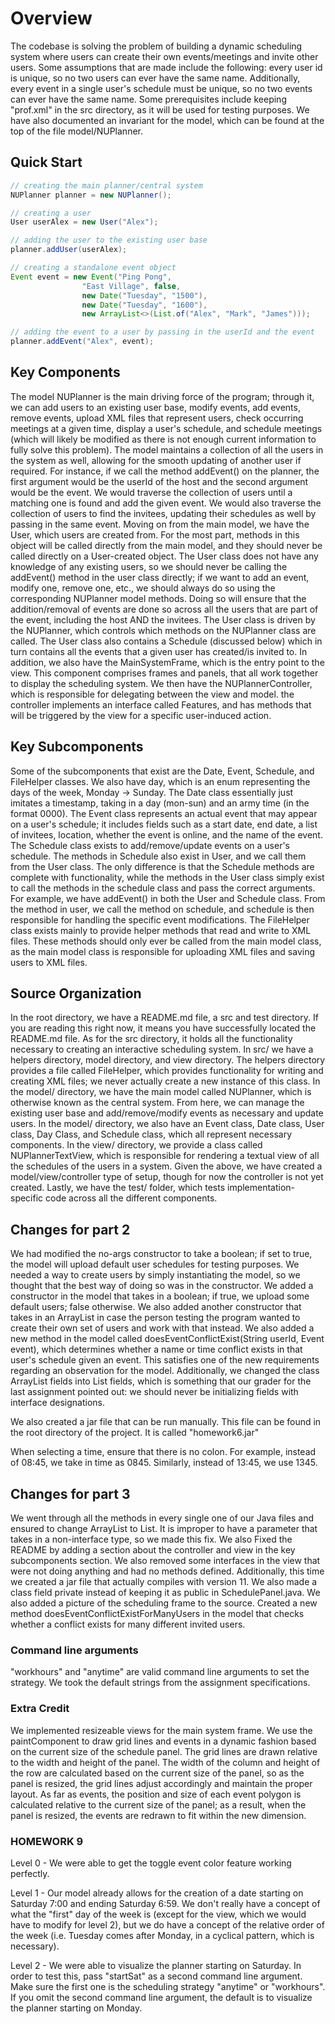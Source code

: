 # Overview

The codebase is solving the problem of building a dynamic scheduling system
where users can create their own events/meetings and invite other users. Some assumptions
that are made include the following: every user id is unique, so no two users can ever
have the same name. Additionally, every event in a single user's schedule must be unique, so
no two events can ever have the same name. Some prerequisites include keeping "prof.xml" in the
src directory, as it will be used for testing purposes. We have also documented an invariant for the
model, which can be found at the top of the file model/NUPlanner.

## Quick Start

```java
// creating the main planner/central system 
NUPlanner planner = new NUPlanner();

// creating a user 
User userAlex = new User("Alex");

// adding the user to the existing user base 
planner.addUser(userAlex);

// creating a standalone event object
Event event = new Event("Ping Pong",
                "East Village", false,
                new Date("Tuesday", "1500"),
                new Date("Tuesday", "1600"),
                new ArrayList<>(List.of("Alex", "Mark", "James")));

// adding the event to a user by passing in the userId and the event
planner.addEvent("Alex", event);
```

## Key Components

The model NUPlanner is the main driving force of the program; through it, we can add users to
an existing user base, modify events, add events, remove events, upload XML files that
represent users, check occurring meetings at a given time, display a user's schedule, and
schedule meetings (which will likely be modified as there is not enough current information to
fully solve this problem). The model maintains a collection of all the users in the system as well, allowing
for the smooth updating of another user if required. For instance, if we call the method addEvent() on the planner,
the first argument would be the userId of the host and the second argument would be the event. We would
traverse the collection of users until a matching one is found and add the given event. We would also
traverse the collection of users to find the invitees, updating their schedules as well
by passing in the same event. Moving on from the main model, we have the User, which users are created from.
For the most part, methods in this object will be called directly from the main model, and they should never
be called directly on a User-created object. The User class does not have any knowledge of any existing
users, so we should never be calling the addEvent() method in the user class directly; if we want to add an event,
modify one, remove one, etc., we should always do so using the corresponding NUPlanner model methods. Doing so
will ensure that the addition/removal of events are done so across all the users that are part of the event,
including the host AND the invitees. The User class is driven by the NUPlanner, which controls
which methods on the NUPlanner class are called. The User class also contains a Schedule (discussed
below) which in turn contains all the events that a given user has created/is invited to. In 
addition, we also have the MainSystemFrame, which is the entry point to the view. This component 
comprises frames and panels, that all work together to display the scheduling system. 
We then have the NUPlannerController, which is responsible for delegating between the view and 
model. the controller implements an interface called Features, and has methods that will be triggered 
by the view for a specific user-induced action. 

## Key Subcomponents

Some of the subcomponents that exist are the Date, Event, Schedule, and FileHelper classes. We also
have day, which is an enum representing the days of the week, Monday -> Sunday.
The Date class essentially just imitates a timestamp, taking in a day (mon-sun) and
an army time (in the format 0000). The Event class represents an actual event that may
appear on a user's schedule; it includes fields such as a start date, end date,
a list of invitees, location, whether the event is online, and the name of the event. The Schedule
class exists to add/remove/update events on a user's schedule. The methods in Schedule
also exist in User, and we call them from the User class. The only difference is that the Schedule
methods are complete with functionality, while the methods in the User class simply exist to call
the methods in the schedule class and pass the correct arguments. For example, we have addEvent() in
both the User and Schedule class. From the method in user, we call the method on schedule, and schedule
is then responsible for handling the specific event modifications.
The FileHelper class exists mainly to provide helper methods that read and write to XML files. These methods
should only ever be called from the main model class, as the main model class is responsible
for uploading XML files and saving users to XML files. 

## Source Organization

In the root directory, we have a README.md file, a src and test directory. If you are reading
this right now, it means you have successfully located the README.md file. As for the src
directory, it holds all the functionality necessary to creating an interactive scheduling
system. In src/ we have a helpers directory, model directory, and view directory.
The helpers directory provides a file called FileHelper, which provides functionality for
writing and creating XML files; we never actually create a new instance of this class. In
the model/ directory, we have the main model called NUPlanner, which is otherwise
known as the central system. From here, we can manage the existing user base and add/remove/modify
events as necessary and update users. In the model/ directory, we also have an Event class, Date class,
User class, Day Class, and Schedule class, which all represent necessary components. In the view/ directory,
we provide
a class called NUPlannerTextView, which is responsible for rendering a textual view
of all the schedules of the users in a system. Given the above, we have created a
model/view/controller type of setup, though for now the controller is not yet created. Lastly,
we have the test/ folder, which tests implementation-specific code across all the different
components.

## Changes for part 2

We had modified the no-args constructor to take a boolean; if set to true, 
the model will upload default user schedules for testing purposes. We needed a way to 
create users by simply instantiating the model, so we thought that the best 
way of doing so was in the constructor. We added a constructor in the model that takes in a boolean; 
if true, we upload some default users; false otherwise. We also added another constructor that takes in an 
ArrayList<User> in case the person testing the program wanted to create their own set of 
users and work with that instead. We also added a new method in the model called 
doesEventConflictExist(String userId, Event event), which determines whether a name or time 
conflict exists in that user's schedule given an event. This satisfies one of the new requirements 
regarding an observation for the model. Additionally, we changed the class ArrayList fields into List 
fields, which is something that our grader for the last assignment pointed out: we should never be initializing 
fields with interface designations. 

We also created a jar file that can be run manually. This file can be found in the 
root directory of the project. It is called "homework6.jar"

When selecting a time, ensure that there is no colon. For example, instead of 08:45, 
we take in time as 0845. Similarly, instead of 13:45, we use 1345. 

## Changes for part 3

We went through all the methods in every single one of our Java files and 
ensured to change ArrayList<Object> to List<Object>. It is improper to have a parameter 
that takes in a non-interface type, so we made this fix. We also Fixed the README by adding 
a section about the controller and view in the key subcomponents section. We also removed 
some interfaces in the view that were not doing anything and had no methods defined. Additionally, 
this time we created a jar file that actually compiles with version 11. We also made a class field 
private instead of keeping it as public in SchedulePanel.java. We also added a picture of 
the scheduling frame to the source. Created a new method doesEventConflictExistForManyUsers in the model 
that checks whether a conflict exists for many different invited users. 

### Command line arguments 

"workhours" and "anytime" are valid command line arguments to set the strategy. We took
the default strings from the assignment specifications. 

### Extra Credit 

We implemented resizeable views for the main system frame. We use the paintComponent to draw grid lines 
and events in a dynamic fashion based on the current size of the schedule panel. The grid lines are drawn 
relative to the width and height of the panel. The width  of the column and height of the row are 
calculated based on the current size of the panel, so as the panel is resized, the grid lines adjust 
accordingly and maintain the proper layout. As far as events, the position and size of each 
event polygon is calculated relative to the current size of the panel; as a result, when the panel 
is resized, the events are redrawn to fit within the new dimension. 

### HOMEWORK 9 

Level 0 - We were able to get the toggle event color feature working perfectly. 

Level 1 - Our model already allows for the creation of a date starting on Saturday 7:00 
and ending Saturday 6:59. We don't really have a concept of what the "first" day of the week 
is (except for the view, which we would have to modify for level 2), but we do have a concept 
of the relative order of the week (i.e. Tuesday comes after Monday, in a cyclical pattern, which is necessary).

Level 2 - We were able to visualize the planner starting on Saturday. In order to test this, pass "startSat" as a second 
command line argument. Make sure the first one is the scheduling strategy "anytime" or "workhours". If you omit the second 
command line argument, the default is to visualize the planner starting on Monday. 

